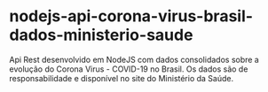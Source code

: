 # nodejs-api-corona-virus-brasil-dados-ministerio-saude
Api Rest desenvolvido em NodeJS com dados consolidados sobre a evolução do Corona Virus - COVID-19 no Brasil. Os dados são de responsabilidade e disponível no site do Ministério da Saúde.

